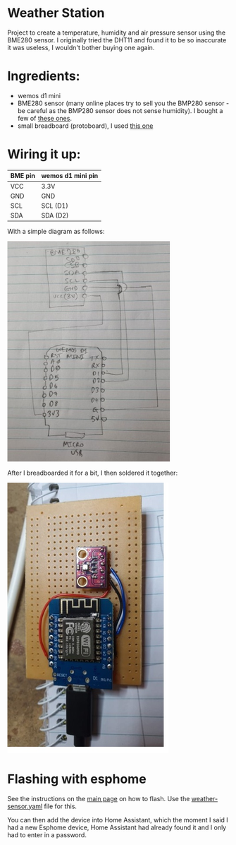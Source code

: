 
# Weather Station

Project to create a temperature, humidity and air pressure sensor using the BME280 sensor.  I originally tried the DHT11 and found it to be so inaccurate it was useless, I wouldn't bother buying one again.

# Ingredients: 
 - wemos d1 mini
 - BME280 sensor (many online places try to sell you the BMP280 sensor - be careful as the BMP280 sensor does not sense humidity). I bought a few of [these ones](https://www.ebay.com.au/itm/BME280-Digital-Sensor-I2C-SPI-Temperature-Humidity-Barometric-Pressure-Arduino-/333607830853?mkcid=16&mkevt=1&_trksid=p2349624.m46890.l49286&mkrid=705-154756-20017-0).
  - small breadboard (protoboard), I used [this one](https://www.jaycar.com.au/small-breadboard-layout-prototyping-board/p/HP9570?gclid=Cj0KCQjw0umSBhDrARIsAH7FCodqYenrylYihAnwdhDvVWKaHqEdv6Fcirz59BYOIwHFLGXBcQuaj2caAkRPEALw_wcB)


# Wiring it up: 


| BME pin | wemos d1 mini pin|
|--|--|
| VCC | 3.3V |
| GND | GND |
| SCL | SCL (D1) |
| SDA | SDA (D2) |

With a simple diagram as follows: 

![Weather sensor wiring diagram](./images/weather-sensor-wiring.jpg)

After I breadboarded it for a bit, I then soldered it together: 

![Weather sensor soldered onto a protoboard](./images/weather-sensor-board.jpg)

# Flashing with esphome

See the instructions on the [main page](/README.md) on how to flash.  Use the [weather-sensor.yaml](/weather-sensor.yaml) file for this.

You can then add the device into Home Assistant, which the moment I said I had a new Esphome device, Home Assistant had already found it and I only had to enter in a password.
